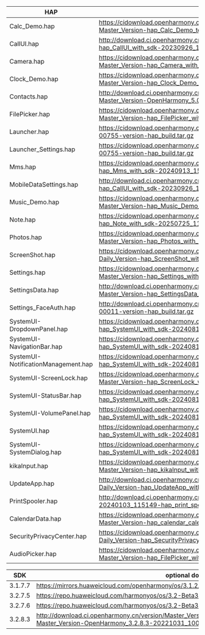 | HAP | permanent archive addresses |
| - | - |
| Calc_Demo.hap | https://cidownload.openharmony.cn/version/Master_Version/hap_Calc_Demo_test_with_sdk/20250729_150515/version-Master_Version-hap_Calc_Demo_test_with_sdk-20250729_150515-hap_Calc_Demo_test_with_sdk.tar.gz |
| CallUI.hap | http://download.ci.openharmony.cn/version/Master_Version/hap_CallUI_with_sdk/20230926_121610/version-Master_Version-hap_CallUI_with_sdk-20230926_121610-hap_CallUI_with_sdk.tar.gz |
| Camera.hap | https://cidownload.openharmony.cn/version/Master_Version/hap_Camera_with_sdk/20240409_144519/version-Master_Version-hap_Camera_with_sdk-20240409_144519-hap_Camera_with_sdk.tar.gz |
| Clock_Demo.hap | https://cidownload.openharmony.cn/version/Master_Version/hap_Clock_Demo_test_with_sdk/20250728_193116/version-Master_Version-hap_Clock_Demo_test_with_sdk-20250728_193116-hap_Clock_Demo_test_with_sdk.tar.gz |
| Contacts.hap | http://download.ci.openharmony.cn/version/Master_Version/hap_Contacts_with_sdk/20240809_103631/version-Master_Version-OpenHarmony_5.0.0.37-20240809_103631-hap_Contacts_with_sdk.tar.gz |
| FilePicker.hap | https://cidownload.openharmony.cn/version/Master_Version/hap_FilePicker_with_sdk/20240704_144325/version-Master_Version-hap_FilePicker_with_sdk-20240704_144325-hap_FilePicker_with_sdk.tar.gz |
| Launcher.hap | https://cidownload.openharmony.cn/Artifacts/hap_build/20250827-1-00755/version/Artifacts-hap_build-20250827-1-00755-version-hap_build.tar.gz|
| Launcher_Settings.hap | https://cidownload.openharmony.cn/Artifacts/hap_build/20250827-1-00755/version/Artifacts-hap_build-20250827-1-00755-version-hap_build.tar.gz|
| Mms.hap | https://cidownload.openharmony.cn/version/Master_Version/hap_Mms_with_sdk/20240913_154903/version-Master_Version-hap_Mms_with_sdk-20240913_154903-hap_Mms_with_sdk.tar.gz |
| MobileDataSettings.hap | http://download.ci.openharmony.cn/version/Master_Version/hap_CallUI_with_sdk/20230926_121610/version-Master_Version-hap_CallUI_with_sdk-20230926_121610-hap_CallUI_with_sdk.tar.gz |
| Music_Demo.hap | https://cidownload.openharmony.cn/version/Master_Version/hap_Music_Demo_test_with_sdk/20250729_091353/version-Master_Version-hap_Music_Demo_test_with_sdk-20250729_091353-hap_Music_Demo_test_with_sdk.tar.gz |
| Note.hap | https://cidownload.openharmony.cn/version/Master_Version/hap_Note_with_sdk/20250725_112704/version-Master_Version-hap_Note_with_sdk-20250725_112704-hap_Note_with_sdk.tar.gz |
| Photos.hap | https://cidownload.openharmony.cn/version/Master_Version/hap_Photos_with_sdk/20250318_094300/version-Master_Version-hap_Photos_with_sdk-20250318_094300-hap_Photos_with_sdk.tar.gz |
| ScreenShot.hap | https://cidownload.openharmony.cn/version/Daily_Version/hap_ScreenShot_with_sdk/20241030_102824/version-Daily_Version-hap_ScreenShot_with_sdk-20241030_102824-hap_ScreenShot_with_sdk.tar.gz |
| Settings.hap | https://cidownload.openharmony.cn/version/Master_Version/hap_Settings_with_sdk/20240123_183834/version-Master_Version-hap_Settings_with_sdk-20240123_183834-hap_Settings_with_sdk.tar.gz |
| SettingsData.hap | http://download.ci.openharmony.cn/version/Master_Version/hap_SettingsData_with_sdk/20231016_172558/version-Master_Version-hap_SettingsData_with_sdk-20231016_172558-hap_SettingsData_with_sdk.tar.gz |
| Settings_FaceAuth.hap | http://download.ci.openharmony.cn/Artifacts/hap_build/20230424-1-00011/version/Artifacts-hap_build-20230424-1-00011-version-hap_build.tar.gz |
| SystemUI-DropdownPanel.hap | https://cidownload.openharmony.cn/version/Daily_Version/hap_SystemUI_with_sdk/20240815_190430/version-Daily_Version-hap_SystemUI_with_sdk-20240815_190430-hap_SystemUI_with_sdk.tar.gz |
| SystemUI-NavigationBar.hap | https://cidownload.openharmony.cn/version/Daily_Version/hap_SystemUI_with_sdk/20240815_190430/version-Daily_Version-hap_SystemUI_with_sdk-20240815_190430-hap_SystemUI_with_sdk.tar.gz |
| SystemUI-NotificationManagement.hap | https://cidownload.openharmony.cn/version/Daily_Version/hap_SystemUI_with_sdk/20240815_190430/version-Daily_Version-hap_SystemUI_with_sdk-20240815_190430-hap_SystemUI_with_sdk.tar.gz |
| SystemUI-ScreenLock.hap | https://cidownload.openharmony.cn/version/Master_Version/hap_ScreenLock_with_sdk/20240326_163549/version-Master_Version-hap_ScreenLock_with_sdk-20240326_163549-hap_ScreenLock_with_sdk.tar.gz |
| SystemUI-StatusBar.hap | https://cidownload.openharmony.cn/version/Daily_Version/hap_SystemUI_with_sdk/20240815_190430/version-Daily_Version-hap_SystemUI_with_sdk-20240815_190430-hap_SystemUI_with_sdk.tar.gz |
| SystemUI-VolumePanel.hap | https://cidownload.openharmony.cn/version/Daily_Version/hap_SystemUI_with_sdk/20240815_190430/version-Daily_Version-hap_SystemUI_with_sdk-20240815_190430-hap_SystemUI_with_sdk.tar.gz |
| SystemUI.hap | https://cidownload.openharmony.cn/version/Daily_Version/hap_SystemUI_with_sdk/20240815_190430/version-Daily_Version-hap_SystemUI_with_sdk-20240815_190430-hap_SystemUI_with_sdk.tar.gz |
| SystemUI-SystemDialog.hap | https://cidownload.openharmony.cn/version/Daily_Version/hap_SystemUI_with_sdk/20240815_190430/version-Daily_Version-hap_SystemUI_with_sdk-20240815_190430-hap_SystemUI_with_sdk.tar.gz |
| kikaInput.hap | https://cidownload.openharmony.cn/version/Master_Version/hap_kikaInput_with_sdk/20250728_192705/version-Master_Version-hap_kikaInput_with_sdk-20250728_192705-hap_kikaInput_with_sdk.tar.gz |
| UpdateApp.hap | http://download.ci.openharmony.cn/version/Daily_Version/hap_UpdateApp_with_sdk/20240821_091847/version-Daily_Version-hap_UpdateApp_with_sdk-20240821_091847-hap_UpdateApp_with_sdk.tar.gz |
| PrintSpooler.hap | http://download.ci.openharmony.cn/version/Master_Version/hap_test1/20240103_115149/version-Master_Version-hap_test1-20240103_115149-hap_print_spooler_with_sdk.tar.gz |
| CalendarData.hap | https://cidownload.openharmony.cn/version/Master_Version/hap_calendar_calendardata_with_sdk/20240827_111059/version-Master_Version-hap_calendar_calendardata_with_sdk-20240827_111059-hap_calendar_calendardata_with_sdk.tar.gz |
| SecurityPrivacyCenter.hap | https://cidownload.openharmony.cn/version/Daily_Version/hap_SecurityPrivacyCenter_with_sdk/20250227_110408/version-Daily_Version-hap_SecurityPrivacyCenter_with_sdk-20250227_110408-hap_SecurityPrivacyCenter_with_sdk.tar.gz |
| AudioPicker.hap | https://cidownload.openharmony.cn/version/Master_Version/hap_FilePicker_with_sdk/20240704_144325/version-Master_Version-hap_FilePicker_with_sdk-20240704_144325-hap_FilePicker_with_sdk.tar.gz |


| SDK | optional download urls |
| - | - |
| 3.1.7.7 | https://mirrors.huaweicloud.com/openharmony/os/3.1.2/sdk-patch/ohos-sdk-full.tar.gz |
| 3.2.7.5 | https://repo.huaweicloud.com/harmonyos/os/3.2-Beta3/ohos-sdk-windows_linux-full.tar.gz |
| 3.2.7.6 | https://repo.huaweicloud.com/harmonyos/os/3.2-Beta3/sdk-patch/ohos-sdk-full.tar.gz |
| 3.2.8.3 | http://download.ci.openharmony.cn/version/Master_Version/OpenHarmony_3.2.8.3/20221031_100640/version-Master_Version-OpenHarmony_3.2.8.3-20221031_100640-ohos-sdk-full.tar.gz |
